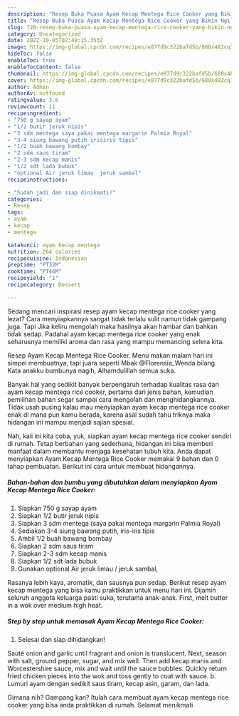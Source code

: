 ```yaml
---
description: "Resep Buka Puasa Ayam Kecap Mentega Rice Cooker yang Bikin Ngiler "
title: "Resep Buka Puasa Ayam Kecap Mentega Rice Cooker yang Bikin Ngiler "
slug: 720-resep-buka-puasa-ayam-kecap-mentega-rice-cooker-yang-bikin-ngiler
category: Uncategorized
date: 2022-10-05T02:49:15.353Z
image: https://img-global.cpcdn.com/recipes/e877d9c322bafd5b/680x482cq70/ayam-kecap-mentega-rice-cooker-foto-resep-utama.jpg
hideToc: false
enableToc: true
enableTocContent: false
thumbnail: https://img-global.cpcdn.com/recipes/e877d9c322bafd5b/680x482cq70/ayam-kecap-mentega-rice-cooker-foto-resep-utama.jpg
cover: https://img-global.cpcdn.com/recipes/e877d9c322bafd5b/680x482cq70/ayam-kecap-mentega-rice-cooker-foto-resep-utama.jpg
author: Admin
authorAv: notfound
ratingvalue: 3.6
reviewcount: 11
recipeingredient:
- "750 g sayap ayam"
- "1/2 butir jeruk nipis"
- "3 sdm mentega saya pakai mentega margarin Palmia Royal"
- "3-4 siung bawang putih irisiris tipis"
- "1/2 buah bawang bombay"
- "2 sdm saus tiram"
- "2-3 sdm kecap manis"
- "1/2 sdt lada bubuk"
- "optional Air jeruk limau  jeruk sambal"
recipeinstructions:

- "Sudah jadi dan siap dinikmati!"
categories:
- Resep
tags:
- ayam
- kecap
- mentega

katakunci: ayam kecap mentega 
nutrition: 264 calories
recipecuisine: Indonesian
preptime: "PT32M"
cooktime: "PT46M"
recipeyield: "1"
recipecategory: Dessert

---
```



Sedang mencari inspirasi resep ayam kecap mentega rice cooker yang lezat? Cara menyiapkannya sangat tidak terlalu sulit namun tidak gampang juga. Tapi Jika keliru mengolah maka hasilnya akan hambar dan bahkan tidak sedap. Padahal ayam kecap mentega rice cooker yang enak seharusnya memiliki aroma dan rasa yang mampu memancing selera kita.


Resep Ayam Kecap Mentega Rice Cooker. Menu makan malam hari ini simpel membuatnya, tapi juara seperti Mbak @Florensia_Wenda bilang. Kata anakku bumbunya nagih, Alhamdulillah semua suka.

Banyak hal yang sedikit banyak berpengaruh terhadap kualitas rasa dari ayam kecap mentega rice cooker, pertama dari jenis bahan, kemudian pemilihan bahan segar sampai cara mengolah dan menghidangkannya. Tidak usah pusing kalau mau menyiapkan ayam kecap mentega rice cooker enak di mana pun kamu berada, karena asal sudah tahu triknya maka hidangan ini mampu menjadi sajian spesial.


Nah, kali ini kita coba, yuk, siapkan ayam kecap mentega rice cooker sendiri di rumah. Tetap berbahan yang sederhana, hidangan ini bisa memberi manfaat dalam membantu menjaga kesehatan tubuh kita. Anda dapat menyiapkan Ayam Kecap Mentega Rice Cooker memakai 9 bahan dan 0 tahap pembuatan. Berikut ini cara untuk membuat hidangannya.

<!--inarticleads1-->

##### Bahan-bahan dan bumbu yang dibutuhkan dalam menyiapkan Ayam Kecap Mentega Rice Cooker:

1. Siapkan 750 g sayap ayam
1. Siapkan 1/2 butir jeruk nipis
1. Siapkan 3 sdm mentega (saya pakai mentega margarin Palmia Royal)
1. Sediakan 3-4 siung bawang putih, iris-iris tipis
1. Ambil 1/2 buah bawang bombay
1. Siapkan 2 sdm saus tiram
1. Siapkan 2-3 sdm kecap manis
1. Siapkan 1/2 sdt lada bubuk
1. Gunakan optional Air jeruk limau / jeruk sambal,


Rasanya lebih kaya, aromatik, dan sausnya pun sedap. Berikut resep ayam kecap mentega yang bisa kamu praktikkan untuk menu hari ini. Dijamin seluruh anggota keluarga pasti suka, terutama anak-anak. First, melt butter in a wok over medium high heat. 

<!--inarticleads2-->

##### Step by step untuk memasak Ayam Kecap Mentega Rice Cooker:


1. Selesai dan siap dihidangkan!

Sauté onion and garlic until fragrant and onion is translucent. Next, season with salt, ground pepper, sugar, and mix well. Then add kecap manis and Worcestershire sauce, mix and wait until the sauce bubbles. Quickly return fried chicken pieces into the wok and toss gently to coat with sauce. b. Lumuri ayam dengan sedikit saus tiram, kecap asin, garam, dan lada. 

Gimana nih? Gampang kan? Itulah cara membuat ayam kecap mentega rice cooker yang bisa anda praktikkan di rumah. Selamat menikmati

